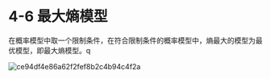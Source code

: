 # 4-6 最大熵模型

在概率模型中取一个限制条件，在符合限制条件的概率模型中，熵最大的模型为最优模型，即最大熵模型。q



![ce94df4e86a62f2fef8b2c4b94c4f2a](C:\Users\rmq\Desktop\ce94df4e86a62f2fef8b2c4b94c4f2a.png)
